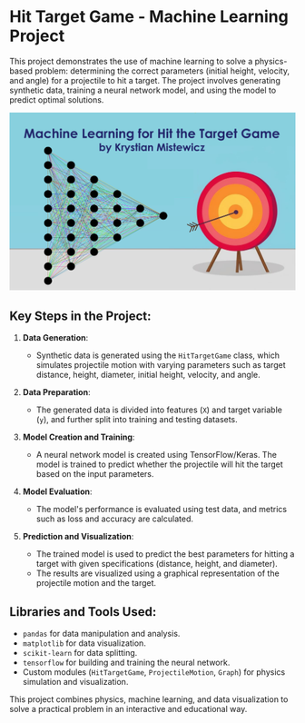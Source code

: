 # Hit Target Game - Machine Learning Project

This project demonstrates the use of machine learning to solve a physics-based problem: determining the correct parameters (initial height, velocity, and angle) for a projectile to hit a target. The project involves generating synthetic data, training a neural network model, and using the model to predict optimal solutions.

![Graphical abstract of the project](images/graphical_abstract.png)

## Key Steps in the Project:
1. **Data Generation**:
    - Synthetic data is generated using the `HitTargetGame` class, which simulates projectile motion with varying parameters such as target distance, height, diameter, initial height, velocity, and angle.

2. **Data Preparation**:
    - The generated data is divided into features (`X`) and target variable (`y`), and further split into training and testing datasets.

3. **Model Creation and Training**:
    - A neural network model is created using TensorFlow/Keras. The model is trained to predict whether the projectile will hit the target based on the input parameters.

4. **Model Evaluation**:
    - The model's performance is evaluated using test data, and metrics such as loss and accuracy are calculated.

5. **Prediction and Visualization**:
    - The trained model is used to predict the best parameters for hitting a target with given specifications (distance, height, and diameter).
    - The results are visualized using a graphical representation of the projectile motion and the target.

## Libraries and Tools Used:
- `pandas` for data manipulation and analysis.
- `matplotlib` for data visualization.
- `scikit-learn` for data splitting.
- `tensorflow` for building and training the neural network.
- Custom modules (`HitTargetGame`, `ProjectileMotion`, `Graph`) for physics simulation and visualization.

This project combines physics, machine learning, and data visualization to solve a practical problem in an interactive and educational way.
